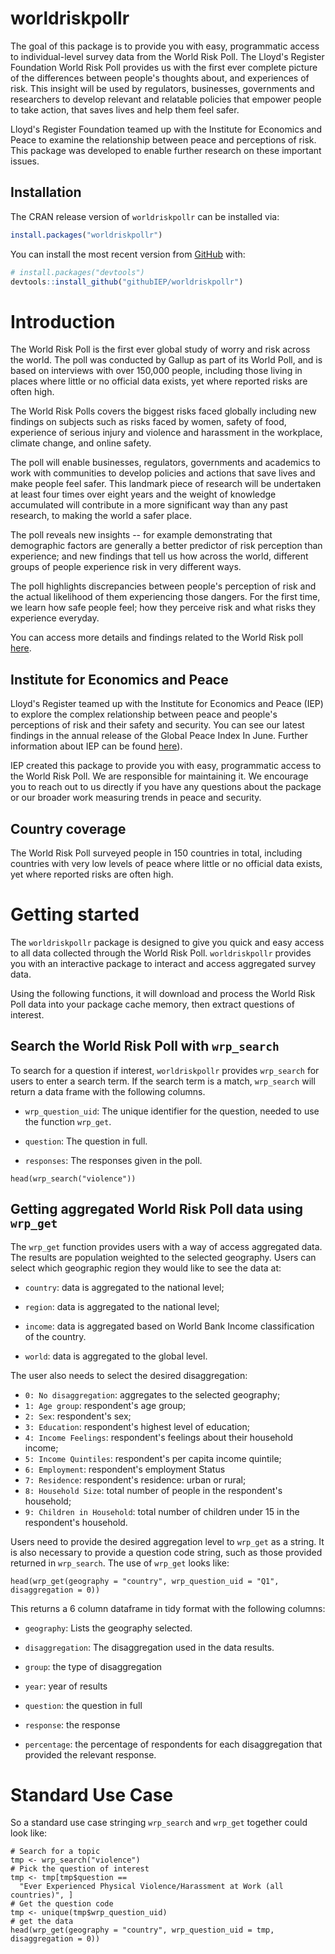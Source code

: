 # worldriskpollr

The goal of this package is to provide you with easy, programmatic access to individual-level survey data from the World Risk Poll. The Lloyd's Register Foundation World Risk Poll provides us with the first ever complete picture of the differences between people's thoughts about, and experiences of risk. This insight will be used by regulators, businesses, governments and researchers to develop relevant and relatable policies that empower people to take action, that saves lives and help them feel safer.

Lloyd's Register Foundation teamed up with the Institute for Economics and Peace to examine the relationship between peace and perceptions of risk. This package was developed to enable further research on these important issues.

## Installation

The CRAN release version of `worldriskpollr` can be installed via:

``` r
install.packages("worldriskpollr")
```

You can install the most recent version from [GitHub](https://github.com/githubIEP/worldriskpollr/) with:

``` r
# install.packages("devtools")
devtools::install_github("githubIEP/worldriskpollr")
```

# Introduction

The World Risk Poll is the first ever global study of worry and risk across the world. The poll was conducted by Gallup as part of its World Poll, and is based on interviews with over 150,000 people, including those living in places where little or no official data exists, yet where reported risks are often high.

The World Risk Polls covers the biggest risks faced globally including new findings on subjects such as risks faced by women, safety of food, experience of serious injury and violence and harassment in the workplace, climate change, and online safety.

The poll will enable businesses, regulators, governments and academics to work with communities to develop policies and actions that save lives and make people feel safer. This landmark piece of research will be undertaken at least four times over eight years and the weight of knowledge accumulated will contribute in a more significant way than any past research, to making the world a safer place.

The poll reveals new insights -- for example demonstrating that demographic factors are generally a better predictor of risk perception than experience; and new findings that tell us how across the world, different groups of people experience risk in very different ways.

The poll highlights discrepancies between people's perception of risk and the actual likelihood of them experiencing those dangers. For the first time, we learn how safe people feel; how they perceive risk and what risks they experience everyday.

You can access more details and findings related to the World Risk poll [here](https://wrp.lrfoundation.org.uk/).

## Institute for Economics and Peace

Lloyd's Register teamed up with the Institute for Economics and Peace (IEP) to explore the complex relationship between peace and people's perceptions of risk and their safety and security. You can see our latest findings in the annual release of the Global Peace Index In June. Further information about IEP can be found [here](https://www.visionofhumanity.org/)).

IEP created this package to provide you with easy, programmatic access to the World Risk Poll. We are responsible for maintaining it. We encourage you to reach out to us directly if you have any questions about the package or our broader work measuring trends in peace and security.

## Country coverage

The World Risk Poll surveyed people in 150 countries in total, including countries with very low levels of peace where little or no official data exists, yet where reported risks are often high.

# Getting started

The `worldriskpollr` package is designed to give you quick and easy access to all data collected through the World Risk Poll. `worldriskpollr` provides you with an interactive package to interact and access aggregated survey data.

Using the following functions, it will download and process the World Risk Poll data into your package cache memory, then extract questions of interest.

## Search the World Risk Poll with `wrp_search`

To search for a question if interest, `worldriskpollr` provides `wrp_search` for users to enter a search term. If the search term is a match, `wrp_search` will return a data frame with the following columns.

-   `wrp_question_uid`: The unique identifier for the question, needed to use the function `wrp_get`.

-   `question`: The question in full.

-   `responses`: The responses given in the poll.

```{r, message = FALSE, warning = FALSE}
head(wrp_search("violence"))
```

## Getting aggregated World Risk Poll data using `wrp_get`

The `wrp_get` function provides users with a way of access aggregated data. The results are population weighted to the selected geography. Users can select which geographic region they would like to see the data at:

-   `country`: data is aggregated to the national level;

-   `region`: data is aggregated to the national level;

-   `income`: data is aggregated based on World Bank Income classification of the country.

-   `world`: data is aggregated to the global level.

The user also needs to select the desired disaggregation:

-   `0: No disaggregation`: aggregates to the selected geography;
-   `1: Age group`: respondent's age group;
-   `2: Sex`: respondent's sex;
-   `3: Education`: respondent's highest level of education;
-   `4: Income Feelings`: respondent's feelings about their household income;
-   `5: Income Quintiles`: respondent's per capita income quintile;
-   `6: Employment`: respondent's employment Status
-   `7: Residence`: respondent's residence: urban or rural;
-   `8: Household Size`: total number of people in the respondent's household;
-   `9: Children in Household`: total number of children under 15 in the respondent's household.

Users need to provide the desired aggregation level to `wrp_get` as a string. It is also necessary to provide a question code string, such as those provided returned in `wrp_search`. The use of `wrp_get` looks like:

```{r, message = FALSE, warning = FALSE}
head(wrp_get(geography = "country", wrp_question_uid = "Q1", disaggregation = 0))
```

This returns a 6 column dataframe in tidy format with the following columns:

-   `geography`: Lists the geography selected.

-   `disaggregation`: The disaggregation used in the data results.

-   `group`: the type of disaggregation

-   `year`: year of results

-   `question`: the question in full

-   `response`: the response

-   `percentage`: the percentage of respondents for each disaggregation that provided the relevant response.

# Standard Use Case

So a standard use case stringing `wrp_search` and `wrp_get` together could look like:

```{r, message = FALSE, warning = FALSE}
# Search for a topic
tmp <- wrp_search("violence")
# Pick the question of interest
tmp <- tmp[tmp$question ==
  "Ever Experienced Physical Violence/Harassment at Work (all countries)", ]
# Get the question code
tmp <- unique(tmp$wrp_question_uid)
# get the data
head(wrp_get(geography = "country", wrp_question_uid = tmp, disaggregation = 0))
```
